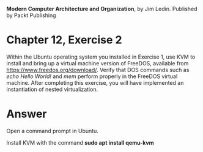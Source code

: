 __Modern Computer Architecture and Organization__, by Jim Ledin. Published by Packt Publishing
# Chapter 12, Exercise 2

Within the Ubuntu operating system you installed in Exercise 1, use KVM to install and bring up a virtual machine version of FreeDOS, available from https://www.freedos.org/download/. Verify that DOS commands such as *echo Hello World!* and *mem* perform properly in the FreeDOS virtual machine. After completing this exercise, you will have implemented an instantiation of nested virtualization.

# Answer
Open a command prompt in Ubuntu.

Install KVM with the command **sudo apt install qemu-kvm**

